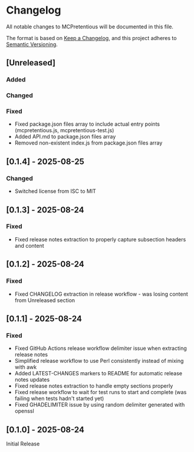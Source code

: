 # Changelog

All notable changes to MCPretentious will be documented in this file.

The format is based on [Keep a Changelog](https://keepachangelog.com/en/1.0.0/),
and this project adheres to [Semantic Versioning](https://semver.org/spec/v2.0.0.html).

## [Unreleased]

### Added

### Changed

### Fixed
- Fixed package.json files array to include actual entry points (mcpretentious.js, mcpretentious-test.js)
- Added API.md to package.json files array
- Removed non-existent index.js from package.json files array

## [0.1.4] - 2025-08-25

### Changed
- Switched license from ISC to MIT


## [0.1.3] - 2025-08-24

### Fixed
- Fixed release notes extraction to properly capture subsection headers and content
## [0.1.2] - 2025-08-24

### Fixed
- Fixed CHANGELOG extraction in release workflow - was losing content from Unreleased section
## [0.1.1] - 2025-08-24

### Fixed
- Fixed GitHub Actions release workflow delimiter issue when extracting release notes
- Simplified release workflow to use Perl consistently instead of mixing with awk
- Added LATEST-CHANGES markers to README for automatic release notes updates
- Fixed release notes extraction to handle empty sections properly
- Fixed release workflow to wait for test runs to start and complete (was failing when tests hadn't started yet)
- Fixed GHADELIMITER issue by using random delimiter generated with openssl


## [0.1.0] - 2025-08-24

Initial Release

